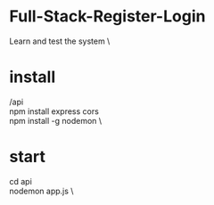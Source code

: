 # Full-Stack-Register-Login
Learn and test the system \

# install
/api \
npm install express cors \
npm install -g nodemon \

# start
cd api \
nodemon app.js \

